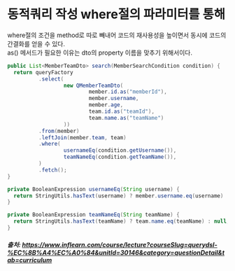 # 동적쿼리 작성 where절의 파라미터를 통해

where절의 조건을 method로 따로 빼내어 코드의 재사용성을 높이면서 동시에 코드의 간결화를 얻을 수 있다.    
as() 메서드가 필요한 이유는 dto의 property 이름을 맞추기 위해서이다.     

```java
public List<MemberTeamDto> search(MemberSearchCondition condition) {
  return queryFactory
          .select(
                  new QMemberTeamDto(
                          member.id.as("memberId"),
                          member.username,
                          member.age,
                          team.id.as("teamId"),
                          team.name.as("teamName")
                  ))
          .from(member)
          .leftJoin(member.team, team)
          .where(
                  usernameEq(condition.getUsername()),
                  teamNameEq(condition.getTeamName()),
          )
          .fetch();
}

private BooleanExpression usernameEq(String username) {
  return StringUtils.hasText(username) ? member.username.eq(username) : null;
}

private BooleanExpression teamNameEq(String teamName) {
  return StringUtils.hasText(teamName) ? team.name.eq(teamName) : null;
}

```
##### 출처: https://www.inflearn.com/course/lecture?courseSlug=querydsl-%EC%8B%A4%EC%A0%84&unitId=30146&category=questionDetail&tab=curriculum
